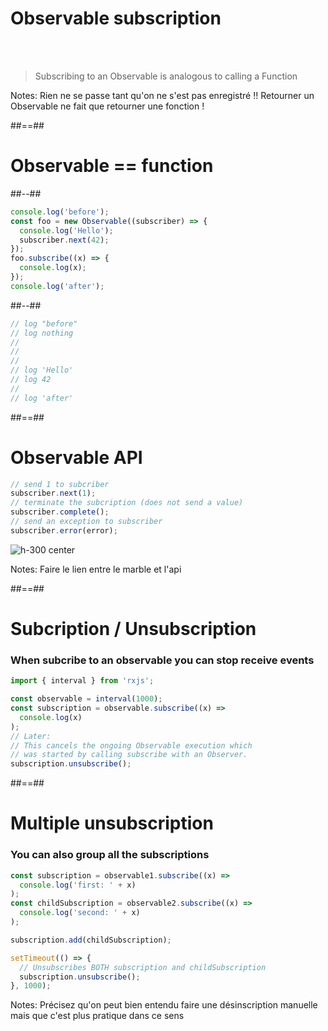 # Observable subscription

<br><br>

> Subscribing to an Observable is analogous to calling a Function

Notes:
Rien ne se passe tant qu'on ne s'est pas enregistré !!
Retourner un Observable ne fait que retourner une fonction !

##==##

# Observable == function

<!-- .slide:  class="two-column-layout" -->

##--##

<!-- .slide: class="with-code consolas" -->

```javascript
console.log('before');
const foo = new Observable((subscriber) => {
  console.log('Hello');
  subscriber.next(42);
});
foo.subscribe((x) => {
  console.log(x);
});
console.log('after');
```

<!-- .element: class="big-code" -->

##--##

<!-- .slide: class="with-code consolas" -->

```javascript
// log "before"
// log nothing
//
//
//
// log 'Hello'
// log 42
//
// log 'after'
```

<!-- .element: class="big-code" -->

##==##

<!-- .slide: class="with-code consolas" -->

# Observable API

```javascript
// send 1 to subcriber
subscriber.next(1);
// terminate the subcription (does not send a value)
subscriber.complete();
// send an exception to subscriber
subscriber.error(error);
```

<!-- .element: class="big-code block" -->

![h-300 center](./assets/images/Stream-explanation.png)

Notes:
Faire le lien entre le marble et l'api

##==##

<!-- .slide: class="with-code consolas" -->

# Subcription / Unsubscription

### When subcribe to an observable you can stop receive events

```javascript
import { interval } from 'rxjs';

const observable = interval(1000);
const subscription = observable.subscribe((x) =>
  console.log(x)
);
// Later:
// This cancels the ongoing Observable execution which
// was started by calling subscribe with an Observer.
subscription.unsubscribe();
```

<!-- .element: class="big-code" -->

##==##

<!-- .slide: class="with-code consolas" -->

# Multiple unsubscription

### You can also group all the subscriptions

```javascript
const subscription = observable1.subscribe((x) =>
  console.log('first: ' + x)
);
const childSubscription = observable2.subscribe((x) =>
  console.log('second: ' + x)
);

subscription.add(childSubscription);

setTimeout(() => {
  // Unsubscribes BOTH subscription and childSubscription
  subscription.unsubscribe();
}, 1000);
```

Notes:
Précisez qu'on peut bien entendu faire une désinscription manuelle mais que c'est plus pratique dans ce sens
